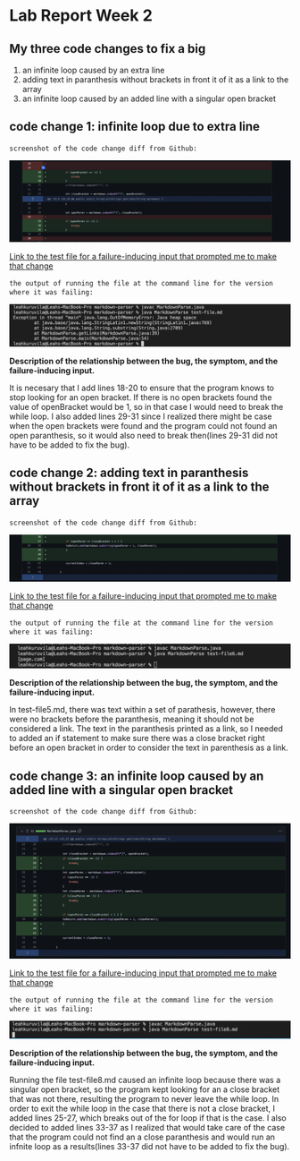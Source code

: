 # Lab Report Week 2

## My three code changes to fix a big
1. an infinite loop caused by an extra line
2. adding text in paranthesis without brackets in front it of it as a link to the array
3. an infinite loop caused by an added line with a singular open bracket



## code change 1: infinite loop due to extra line

    screenshot of the code change diff from Github: 

![Image](file1.png)


    
[Link to the test file for a failure-inducing input that prompted me to make that change](https://github.com/leahkuruvila/markdown-parser/blob/main/test-file.md)

    the output of running the file at the command line for the version where it was failing: 
![Image](output1.png)

**Description of the relationship between the bug, the symptom, and the failure-inducing input.**

It is necesary that I add lines 18-20 to ensure that the program knows to stop looking for an open bracket. If there is no open brackets found the value of openBracket would be 1, so in that case I would need to break the while loop. I also added lines 29-31 since I realized there might be case when the open brackets were found and the program could not found an open paranthesis, so it would also need to break then(lines 29-31 did not have to be added to fix the bug).


## code change 2: adding text in paranthesis without brackets in front it of it as a link to the array

    screenshot of the code change diff from Github: 

![Image](file6.png)

[Link to the test file for a failure-inducing input that prompted me to make that change](https://github.com/leahkuruvila/markdown-parser/blob/main/test-file5.md)

    the output of running the file at the command line for the version where it was failing: 
![Image](output6.png)

**Description of the relationship between the bug, the symptom, and the failure-inducing input.**

In test-file5.md, there was text within a set of parathesis, however, there were no brackets before the paranthesis, meaning it should not be considered a link. The text in the paranthesis printed as a link, so I needed to added an if statement to make sure there was a close bracket right before an open bracket in order to consider the text in parenthesis as a link. 


## code change 3: an infinite loop caused by an added line with a singular open bracket

    screenshot of the code change diff from Github: 

![Image](file8.png)

[Link to the test file for a failure-inducing input that prompted me to make that change](https://github.com/leahkuruvila/markdown-parser/blob/main/test-file8.md)

    the output of running the file at the command line for the version where it was failing:

![Image](output8.png)

**Description of the relationship between the bug, the symptom, and the failure-inducing input.**

Running the file test-file8.md caused an infinite loop because there was a singular open bracket, so the program kept looking for an a close bracket that was not there, resulting the program to never leave the while loop. In order to exit the while loop in the case that there is not a close bracket, I added lines 25-27, which breaks out of the for loop if that is the case. I also decided to added lines 33-37 as I realized that would take care of the case that the program could not find an a close paranthesis and would run an infnite loop as a results(lines 33-37 did not have to be added to fix the bug).